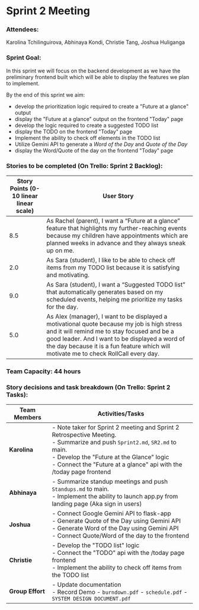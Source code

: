 # Sprint 2 Meeting

### Attendees: 
Karolina Tchilinguirova, Abhinaya Kondi, Christie Tang, Joshua Huliganga 

### Sprint Goal:
In this sprint we will focus on the backend development as we have the preliminary frontend built which will be able to display the features we plan to implement.  

By the end of this sprint we aim:
- develop the prioritization logic required to create a "Future at a glance" output 
- display the "Future at a glance" output on the frontend "Today" page
- develop the logic required to create a suggested TODO list
- display the TODO on the frontend "Today" page
- Implement the ability to check off elements in the TODO list
- Utilize Gemini API to generate a *Word of the Day* and *Quote of the Day*
- display the Word/Quote of the day on the frontend "Today" page


### Stories to be completed (On Trello: Sprint 2 Backlog):

| Story Points (0-10 linear linear scale) | User Story                                                                                         |
|--------------|---------------------------------------------------------------------------------------------------|
| 8.5          | As Rachel (parent), I want a “Future at a glance” feature that highlights my further-reaching events because my children have appointments which are planned weeks in advance and they always sneak up on me. |
| 2.0          | As Sara (student), I like to be able to check off items from my TODO list because it is satisfying and motivating. |
| 9.0          | As Sara (student), I want a “Suggested TODO list” that automatically generates based on my scheduled events, helping me prioritize my tasks for the day. |
| 5.0          | As Alex (manager), I want to be displayed a motivational quote because my job is high stress and it will remind me to stay focused and be a good leader. And I want to be displayed a word of the day because it is a fun feature which will motivate me to check RollCall every day. |


### Team Capacity: 44 hours 

### Story decisions and task breakdown (On Trello: Sprint 2 Tasks):

| Team Members       | Activities/Tasks                                                                                        |
|-------------------|-----------------------------------------------------------------------------------------------------------|
| **Karolina**      | - Note taker for Sprint 2 meeting and Sprint 2 Retrospective Meeting.<br> - Summarize and push `Sprint2.md`, `SR2.md` to main.<br> - Develop the "Future at the Glance" logic <br> - Connect the "Future at a glance" api with the /today page frontend |
| **Abhinaya**      | - Summarize standup meetings and push `Standups.md` to main.<br> - Implement the ability to launch app.py from landing page (Aka sign in users) |
| **Joshua**        | - Connect Google Gemini API to flask-app <br> - Generate Quote of the Day using Gemini API <br> - Generate Word of the Day using Gemini API <br> - Connect Quote/Word of the day to the frontend <br> |
|**Christie**      | - Develop the "TODO list" logic <br> - Connect the "TODO" api with the /today page frontend <br> - Implement the ability to check off items from the TODO list |
| **Group Effort**  | - Update documentation<br> - Record Demo - `burndown.pdf` - `schedule.pdf` -  `SYSTEM DESIGN DOCUMENT.pdf` |

